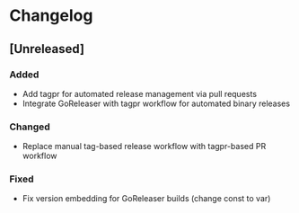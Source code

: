 # Changelog

## [Unreleased]

### Added
- Add tagpr for automated release management via pull requests
- Integrate GoReleaser with tagpr workflow for automated binary releases

### Changed
- Replace manual tag-based release workflow with tagpr-based PR workflow

### Fixed
- Fix version embedding for GoReleaser builds (change const to var)